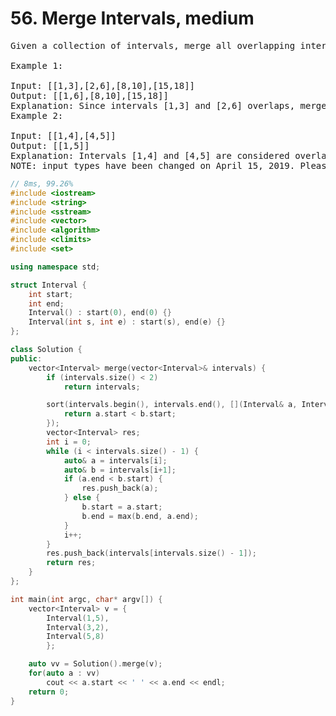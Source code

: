 # 56. Merge Intervals, medium
<pre>
Given a collection of intervals, merge all overlapping intervals.

Example 1:

Input: [[1,3],[2,6],[8,10],[15,18]]
Output: [[1,6],[8,10],[15,18]]
Explanation: Since intervals [1,3] and [2,6] overlaps, merge them into [1,6].
Example 2:

Input: [[1,4],[4,5]]
Output: [[1,5]]
Explanation: Intervals [1,4] and [4,5] are considered overlapping.
NOTE: input types have been changed on April 15, 2019. Please reset to default code definition to get new method signature.
</pre>
```c++
// 8ms, 99.26%
#include <iostream>
#include <string>
#include <sstream>
#include <vector>
#include <algorithm>
#include <climits>
#include <set>

using namespace std;

struct Interval {
    int start;
    int end;
    Interval() : start(0), end(0) {}
    Interval(int s, int e) : start(s), end(e) {}
};

class Solution {
public:
    vector<Interval> merge(vector<Interval>& intervals) {
        if (intervals.size() < 2)
            return intervals;

        sort(intervals.begin(), intervals.end(), [](Interval& a, Interval& b) {
            return a.start < b.start;
        });
        vector<Interval> res;
        int i = 0;
        while (i < intervals.size() - 1) {
            auto& a = intervals[i];
            auto& b = intervals[i+1];
            if (a.end < b.start) {
                res.push_back(a);
            } else {
                b.start = a.start;
                b.end = max(b.end, a.end);
            }
            i++;
        }
        res.push_back(intervals[intervals.size() - 1]);
        return res;
    }
};

int main(int argc, char* argv[]) {
    vector<Interval> v = {
        Interval(1,5),
        Interval(3,2),
        Interval(5,8)
        };

    auto vv = Solution().merge(v);
    for(auto a : vv)    
        cout << a.start << ' ' << a.end << endl;
    return 0;
}
```